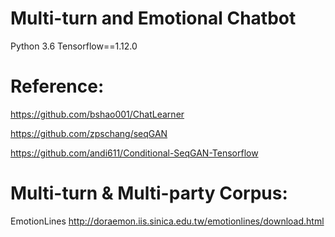 # Multi-turn and Emotional Chatbot

Python 3.6  Tensorflow==1.12.0

# Reference:

https://github.com/bshao001/ChatLearner

https://github.com/zpschang/seqGAN

https://github.com/andi611/Conditional-SeqGAN-Tensorflow 

# Multi-turn & Multi-party Corpus: 

EmotionLines  http://doraemon.iis.sinica.edu.tw/emotionlines/download.html
